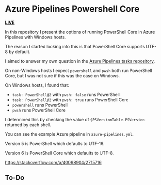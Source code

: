 # Azure Pipelines Powershell Core

[**LIVE**](https://tomashubelbauer.github.io/azure-pipelines-powershell-core)

In this repository I present the options of running PowerShell Core in
Azure Pipelines with Windows hosts.

The reason I started looking into this is that PowerShell Core supports
UTF-8 by default.

I aimed to answer my own question in the
[Azure Pipelines tasks repository](https://github.com/Microsoft/azure-pipelines-tasks/issues/9496).

On non-Windows hosts I expect `powershell` and `pwsh` both run PowerShell Core,
but I was not sure if this was the case on Windows.

On Windows hosts, I found that:

- `task: PowerShell@2` with `pwsh: false` runs PowerShell
- `task: PowerShell@2` with `pwsh: true` runs PowerShell Core
- `powershell` runs PowerShell
- `pwsh` runs PowerShell Core

I determined this by checking the value of `$PSVersionTable.PSVersion`
returned by each shell.

You can see the example Azure pipeline in `azure-pipelines.yml`.

Version 5 is PowerShell which defaults to UTF-16.

Version 6 is PowerShell Core which defaults to UTF-8.

https://stackoverflow.com/a/40098904/2715716

## To-Do
